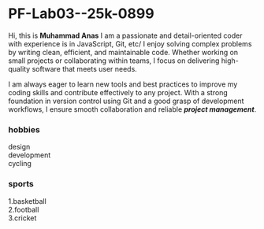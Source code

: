 # PF-Lab03--25k-0899
Hi, this is **Muhammad Anas**
I am a passionate and detail-oriented coder with experience is in JavaScript, Git, etc/ I enjoy solving complex problems by writing clean, efficient, and maintainable code. Whether working on small projects or collaborating within teams, I focus on delivering high-quality software that meets user needs.

I am always eager to learn new tools and best practices to improve my coding skills and contribute effectively to any project. With a strong foundation in version control using Git and a good grasp of development workflows, I ensure smooth collaboration and reliable ***project management***.
### hobbies
design\
development\
cycling
### sports
1.basketball\
2.football\
3.cricket

